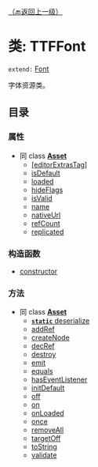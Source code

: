 [（🔙返回上一级）](目录_Asset.md "asset模块")
# 类: TTFFont

`extend:` [Font](Asset_Class_Font.md "字体资源类")

字体资源类。

## 目录

### 属性
* 同 class [**Asset**](Asset_Class_Asset.md "资源基类")
  * [[editorExtrasTag]](#[editorExtrasTag])
  * [isDefault](#isDefault)
  * [loaded](#loaded)
  * [hideFlags](#hideFlags)
  * [isValid](#isValid)
  * [name](#name)
  * [nativeUrl](#nativeUrl)
  * [refCount](#refCount)
  * [replicated](#replicated)

### 构造函数

* [constructor](#constructor)

### 方法
* 同 class [**Asset**](Asset_Class_Asset.md "资源基类")
  * [**`static`** deserialize](#deserialize)
  * [addRef](#addRef)
  * [createNode](#createNode)
  * [decRef](#decRef)
  * [destroy](#destroy)
  * [emit](#emit)
  * [equals](#equals)
  * [hasEventListener](#hasEventListener)
  * [initDefault](#initDefault)
  * [off](#off)
  * [on](#on)
  * [onLoaded](#onLoaded)
  * [once](#once)
  * [removeAll](#removeAll)
  * [targetOff](#targetOff)
  * [toString](#toString)
  * [validate](#validate)
